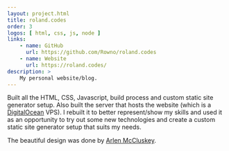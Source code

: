 ```yaml
---
layout: project.html
title: roland.codes
order: 3
logos: [ html, css, js, node ]
links:
    - name: GitHub
      url: https://github.com/Rowno/roland.codes
    - name: Website
      url: https://roland.codes/
description: >
    My personal website/blog.
---
```


Built all the HTML, CSS, Javascript, build process and custom static site generator setup. Also built the server that hosts the website (which is a [DigitalOcean][] VPS). I rebuilt it to better represent/show my skills and used it as an opportunity to try out some new technologies and create a custom static site generator setup that suits my needs.

The beautiful design was done by [Arlen McCluskey][arlen].


[DigitalOcean]: https://www.digitalocean.com/?refcode=24b9eae28d0a
[arlen]: http://billykick.com/
